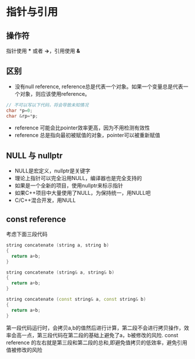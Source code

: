 # 指针与引用

## 操作符

指针使用 __*__ 或者 __->__，引用使用 __&__

## 区别

- 没有null reference, reference总是代表一个对象。如果一个变量总是代表一个对象，则应该使用reference。

```cpp
// 不可以写以下代码，将会导致未知情况
char *p=0;
char &rp=*p;
```

- reference 可能会比pointer效率更高，因为不用检测有效性
- reference 总是指向最初被赋值的对象，pointer可以被重新赋值

## NULL 与 nullptr

- NULL是宏定义，nullptr是关键字
- 理论上指针可以完全沿用NULL，编译器也是完全支持的
- 如果是一个全新的项目，使用nullptr来标示指针
- 如果C++项目中大量使用了NULL，为保持统一，用NULL吧
- C/C++混合开发，用NULL
  
## const reference

考虑下面三段代码

```cpp
string concatenate (string a, string b)
{
  return a+b;
}
```

```cpp
string concatenate (string& a, string& b)
{
  return a+b;
}
```

```cpp
string concatenate (const string& a, const string& b)
{
  return a+b;
}
```

第一段代码运行时，会拷贝a,b的值然后进行计算，第二段不会进行拷贝操作，效率会高一点，第三段代码在第二段的基础上避免了a，b被修改的风险.
const reference 的左右就是第三段和第二段的总和,即避免值拷贝的低效率，避免引用值被修改的风险
